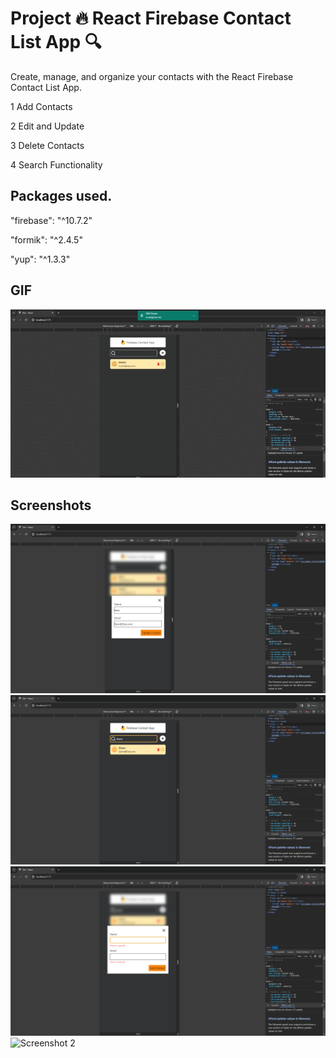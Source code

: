# Project 🔥 React Firebase Contact List App 🔍

Create, manage, and organize your contacts with the React Firebase Contact List App.

1 Add Contacts

2 Edit and Update

3 Delete Contacts

4 Search Functionality

## Packages used.

"firebase": "^10.7.2"

"formik": "^2.4.5"

"yup": "^1.3.3"

## GIF

![Project GIF](screenshots/project.gif)

## Screenshots

![Screenshot 1](screenshots/screenshot1.png)
![Screenshot 2](screenshots/screenshot2.png)
![Screenshot 2](screenshots/screenshot3.png)
![Screenshot 2](screenshots/screenshot4.png)
